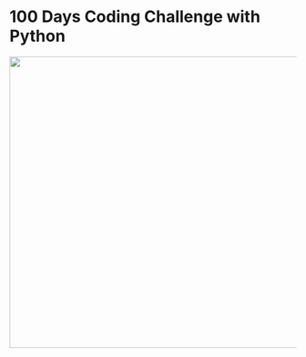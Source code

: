 
# 100 Days Coding Challenge with Python

<p align="center">
 <img width = "512" src = "https://user-images.githubusercontent.com/77436077/170820204-2191991e-f82f-41bb-9463-f11adf35ab4d.png">
  
</p>

<p align="center">


